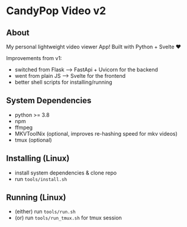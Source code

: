 # CandyPop Video v2

## About

My personal lightweight video viewer App! Built with Python + Svelte ❤️

Improvements from v1:
- switched from Flask --> FastApi + Uvicorn for the backend
- went from plain JS --> Svelte for the frontend
- better shell scripts for installing/running

## System Dependencies

- python >= 3.8
- npm
- ffmpeg
- MKVToolNix (optional, improves re-hashing speed for mkv videos)
- tmux (optional)

## Installing (Linux)

- install system dependencies & clone repo
- run `tools/install.sh`

## Running (Linux)

- (either) run `tools/run.sh`
- (or) run `tools/run_tmux.sh` for tmux session
